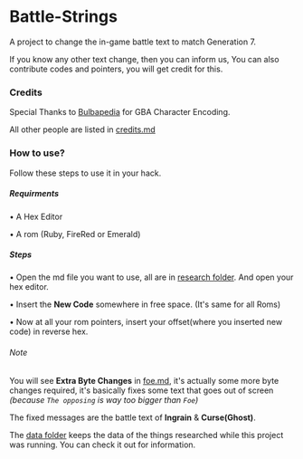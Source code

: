 # Battle-Strings
A project to change the in-game battle text to match Generation 7.

If you know any other text change, then you can inform us, 
You can also contribute codes and pointers, you will get credit for this.



### Credits
Special Thanks to [Bulbapedia](http://bulbapedia.bulbagarden.net/) for GBA Character Encoding.

All other people are listed in [credits.md](https://github.com/Aryan10/Battle-Strings/blob/master/credits.md)



### How to use?
Follow these steps to use it in your hack.

##### Requirments
• A Hex Editor 

• A rom (Ruby, FireRed or Emerald)

##### Steps
• Open the md file you want to use, all are in [research folder](https://github.com/Aryan10/Battle-Strings/tree/master/research). And open your hex editor.

• Insert the **New Code** somewhere in free space. (It's same for all Roms)

• Now at all your rom pointers, insert your offset(where you inserted new code) in reverse hex.


###### Note
You will see **Extra Byte Changes** in [foe.md](https://github.com/Aryan10/Battle-Strings/blob/master/research/foe.md), it's actually some more byte changes required, it's basically fixes some text that goes out of screen _(because `The opposing` is way too bigger than `Foe`)_

The fixed messages are the battle text of **Ingrain** & **Curse(Ghost)**.


The [data folder](https://github.com/Aryan10/Battle-Strings/tree/master/data) keeps the data of the things researched while this project was running. You can check it out for information.
